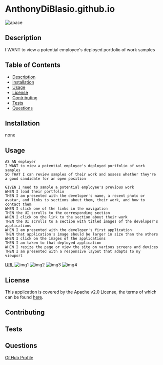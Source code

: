 # AnthonyDiBlasio.github.io
![apace](https://img.shields.io/badge/license-Apache%20License%202.0-blue)
## Description
I WANT to view a potential employee's deployed portfolio of work samples
## Table of Contents
* [Description](#description)
* [Installation](#installation)
* [Usage](#usage)
* [License](#license)
* [Contributing](#contributing)
* [Tests](#tests)
* [Questions](#questions)
## Installation
none
## Usage
```
AS AN employer
I WANT to view a potential employee's deployed portfolio of work samples
SO THAT I can review samples of their work and assess whether they're a good candidate for an open position
```
```
GIVEN I need to sample a potential employee's previous work
WHEN I load their portfolio
THEN I am presented with the developer's name, a recent photo or avatar, and links to sections about them, their work, and how to contact them
WHEN I click one of the links in the navigation
THEN the UI scrolls to the corresponding section
WHEN I click on the link to the section about their work
THEN the UI scrolls to a section with titled images of the developer's applications
WHEN I am presented with the developer's first application
THEN that application's image should be larger in size than the others
WHEN I click on the images of the applications
THEN I am taken to that deployed application
WHEN I resize the page or view the site on various screens and devices
THEN I am presented with a responsive layout that adapts to my viewport
```
[URL](https://anthonydiblasio.github.io/)
![img1]()
![img2]()
![img3]()
![img4]()

## License

This application is covered by the Apache v2.0 License, the terms of which can be found [here](https://www.apache.org/licenses/LICENSE-2.0.txt).
    
## Contributing

## Tests

## Questions
[GitHub Profile](https://github.com/AnthonyDiBlasio/)  







